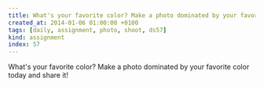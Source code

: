 ```yaml
---
title: What's your favorite color? Make a photo dominated by your favorite color today and share it!
created_at: 2014-01-06 01:00:00 +0100
tags: [daily, assignment, photo, shoot, ds57]
kind: assignment
index: 57
---
```


What's your favorite color? Make a photo dominated by your favorite color today and share it!
